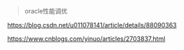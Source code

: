 > oracle性能调优

https://blog.csdn.net/u011078141/article/details/88090363

https://www.cnblogs.com/yinuo/articles/2703837.html